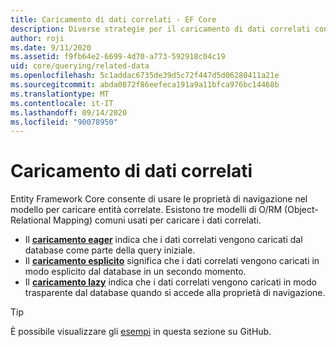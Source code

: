 ```yaml
---
title: Caricamento di dati correlati - EF Core
description: Diverse strategie per il caricamento di dati correlati con Entity Framework Core
author: roji
ms.date: 9/11/2020
ms.assetid: f9fb64e2-6699-4d70-a773-592918c04c19
uid: core/querying/related-data
ms.openlocfilehash: 5c1addac6735de39d5c72f447d5d06280411a21e
ms.sourcegitcommit: abda0872f86eefeca191a9a11bfca976bc14468b
ms.translationtype: MT
ms.contentlocale: it-IT
ms.lasthandoff: 09/14/2020
ms.locfileid: "90078950"
---
```

# <a name="loading-related-data"></a>Caricamento di dati correlati

Entity Framework Core consente di usare le proprietà di navigazione nel modello per caricare entità correlate. Esistono tre modelli di O/RM (Object-Relational Mapping) comuni usati per caricare i dati correlati.

* Il **[caricamento eager](xref:core/querying/related-data/eager)** indica che i dati correlati vengono caricati dal database come parte della query iniziale.
* Il **[caricamento esplicito](xref:core/querying/related-data/explicit)** significa che i dati correlati vengono caricati in modo esplicito dal database in un secondo momento.
* Il **[caricamento lazy](xref:core/querying/related-data/lazy)** indica che i dati correlati vengono caricati in modo trasparente dal database quando si accede alla proprietà di navigazione.

> [!TIP]
> È possibile visualizzare gli [esempi](https://github.com/dotnet/EntityFramework.Docs/tree/master/samples/core/Querying) in questa sezione su GitHub.
